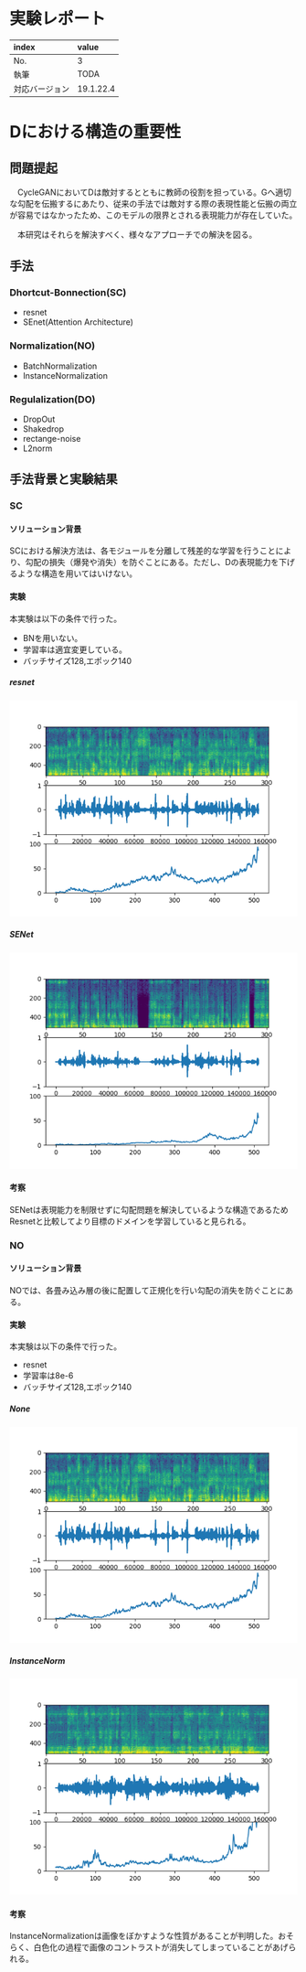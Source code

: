 # 実験レポート
|index|value|
|:----|:----|
|No.|3|
|執筆|TODA|
|対応バージョン|19.1.22.4|

# Dにおける構造の重要性

## 問題提起
　CycleGANにおいてDは敵対するとともに教師の役割を担っている。Gへ適切な勾配を伝搬するにあたり、従来の手法では敵対する際の表現性能と伝搬の両立が容易ではなかったため、このモデルの限界とされる表現能力が存在していた。
 
　本研究はそれらを解決すべく、様々なアプローチでの解決を図る。

## 手法

### Dhortcut-Bonnection(SC)

- resnet
- SEnet(Attention Architecture)

### Normalization(NO)

- BatchNormalization
- InstanceNormalization

### Regulalization(DO)

- DropOut
- Shakedrop
- rectange-noise
- L2norm

## 手法背景と実験結果

### SC
#### ソリューション背景
SCにおける解決方法は、各モジュールを分離して残差的な学習を行うことにより、勾配の損失（爆発や消失）を防ぐことにある。ただし、Dの表現能力を下げるような構造を用いてはいけない。

#### 実験
本実験は以下の条件で行った。
- BNを用いない。
- 学習率は適宜変更している。
- バッチサイズ128,エポック140

##### resnet
![res](./resnet.png)

##### SENet
![Att](./attention.png)

#### 考察
SENetは表現能力を制限せずに勾配問題を解決しているような構造であるためResnetと比較してより目標のドメインを学習していると見られる。

### NO
#### ソリューション背景
NOでは、各畳み込み層の後に配置して正規化を行い勾配の消失を防ぐことにある。

#### 実験
本実験は以下の条件で行った。
- resnet
- 学習率は8e-6
- バッチサイズ128,エポック140

##### None
![Non](./resnet.png)

##### InstanceNorm
![Ins](./instanse.png)

#### 考察
InstanceNormalizationは画像をぼかすような性質があることが判明した。おそらく、白色化の過程で画像のコントラストが消失してしまっていることがあげられる。

